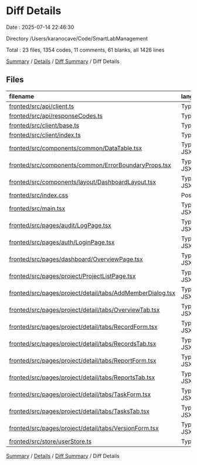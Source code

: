 # Diff Details

Date : 2025-07-14 22:46:30

Directory /Users/karanocave/Code/SmartLabManagement

Total : 23 files,  1354 codes, 11 comments, 61 blanks, all 1426 lines

[Summary](results.md) / [Details](details.md) / [Diff Summary](diff.md) / Diff Details

## Files
| filename | language | code | comment | blank | total |
| :--- | :--- | ---: | ---: | ---: | ---: |
| [fronted/src/api/client.ts](/fronted/src/api/client.ts) | TypeScript | 51 | 1 | 0 | 52 |
| [fronted/src/api/responseCodes.ts](/fronted/src/api/responseCodes.ts) | TypeScript | 16 | 2 | 3 | 21 |
| [fronted/src/client/base.ts](/fronted/src/client/base.ts) | TypeScript | 6 | 0 | 0 | 6 |
| [fronted/src/client/index.ts](/fronted/src/client/index.ts) | TypeScript | 0 | 0 | -2 | -2 |
| [fronted/src/components/common/DataTable.tsx](/fronted/src/components/common/DataTable.tsx) | TypeScript JSX | 25 | 0 | 0 | 25 |
| [fronted/src/components/common/ErrorBoundaryProps.tsx](/fronted/src/components/common/ErrorBoundaryProps.tsx) | TypeScript JSX | 44 | 2 | 9 | 55 |
| [fronted/src/components/layout/DashboardLayout.tsx](/fronted/src/components/layout/DashboardLayout.tsx) | TypeScript JSX | 141 | 3 | 1 | 145 |
| [fronted/src/index.css](/fronted/src/index.css) | PostCSS | -1 | 1 | 0 | 0 |
| [fronted/src/main.tsx](/fronted/src/main.tsx) | TypeScript JSX | 3 | 0 | 0 | 3 |
| [fronted/src/pages/audit/LogPage.tsx](/fronted/src/pages/audit/LogPage.tsx) | TypeScript JSX | 3 | 0 | 0 | 3 |
| [fronted/src/pages/auth/LoginPage.tsx](/fronted/src/pages/auth/LoginPage.tsx) | TypeScript JSX | 253 | 8 | 0 | 261 |
| [fronted/src/pages/dashboard/OverviewPage.tsx](/fronted/src/pages/dashboard/OverviewPage.tsx) | TypeScript JSX | 48 | 2 | 0 | 50 |
| [fronted/src/pages/project/ProjectListPage.tsx](/fronted/src/pages/project/ProjectListPage.tsx) | TypeScript JSX | 7 | 1 | 0 | 8 |
| [fronted/src/pages/project/detail/tabs/AddMemberDialog.tsx](/fronted/src/pages/project/detail/tabs/AddMemberDialog.tsx) | TypeScript JSX | 108 | 2 | 9 | 119 |
| [fronted/src/pages/project/detail/tabs/OverviewTab.tsx](/fronted/src/pages/project/detail/tabs/OverviewTab.tsx) | TypeScript JSX | 22 | -1 | 2 | 23 |
| [fronted/src/pages/project/detail/tabs/RecordForm.tsx](/fronted/src/pages/project/detail/tabs/RecordForm.tsx) | TypeScript JSX | 96 | 1 | 8 | 105 |
| [fronted/src/pages/project/detail/tabs/RecordsTab.tsx](/fronted/src/pages/project/detail/tabs/RecordsTab.tsx) | TypeScript JSX | 28 | -3 | 0 | 25 |
| [fronted/src/pages/project/detail/tabs/ReportForm.tsx](/fronted/src/pages/project/detail/tabs/ReportForm.tsx) | TypeScript JSX | 91 | 0 | 8 | 99 |
| [fronted/src/pages/project/detail/tabs/ReportsTab.tsx](/fronted/src/pages/project/detail/tabs/ReportsTab.tsx) | TypeScript JSX | 59 | -4 | 3 | 58 |
| [fronted/src/pages/project/detail/tabs/TaskForm.tsx](/fronted/src/pages/project/detail/tabs/TaskForm.tsx) | TypeScript JSX | 150 | 0 | 9 | 159 |
| [fronted/src/pages/project/detail/tabs/TasksTab.tsx](/fronted/src/pages/project/detail/tabs/TasksTab.tsx) | TypeScript JSX | 58 | -7 | 2 | 53 |
| [fronted/src/pages/project/detail/tabs/VersionForm.tsx](/fronted/src/pages/project/detail/tabs/VersionForm.tsx) | TypeScript JSX | 75 | 0 | 7 | 82 |
| [fronted/src/store/userStore.ts](/fronted/src/store/userStore.ts) | TypeScript | 71 | 3 | 2 | 76 |

[Summary](results.md) / [Details](details.md) / [Diff Summary](diff.md) / Diff Details